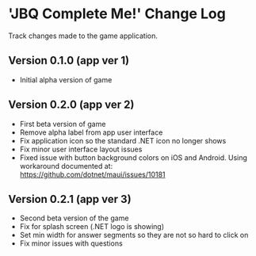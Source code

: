 # 'JBQ Complete Me!' Change Log

Track changes made to the game application.

## Version 0.1.0 (app ver 1)

- Initial alpha version of game

## Version 0.2.0 (app ver 2)

- First beta version of game
- Remove alpha label from app user interface
- Fix application icon so the standard .NET icon no longer shows
- Fix minor user interface layout issues
- Fixed issue with button background colors on iOS and Android.  Using workaround documented at: https://github.com/dotnet/maui/issues/10181

## Version 0.2.1 (app ver 3)
- Second beta version of the game
- Fix for splash screen (.NET logo is showing)
- Set min width for answer segments so they are not so hard to click on
- Fix minor issues with questions